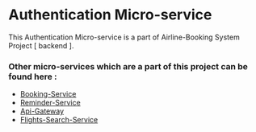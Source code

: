 # Authentication Micro-service

This Authentication Micro-service is a part of Airline-Booking System Project [ backend ].

### Other micro-services which are a part of this project can be found here :
 
  - [Booking-Service](https://github.com/SrinivasBallari/BookingService)
  - [Reminder-Service](https://github.com/SrinivasBallari/ReminderService)
  - [Api-Gateway](https://github.com/SrinivasBallari/ApiGateway)
  - [Flights-Search-Service](https://github.com/SrinivasBallari/FlightsAndSearchService)
